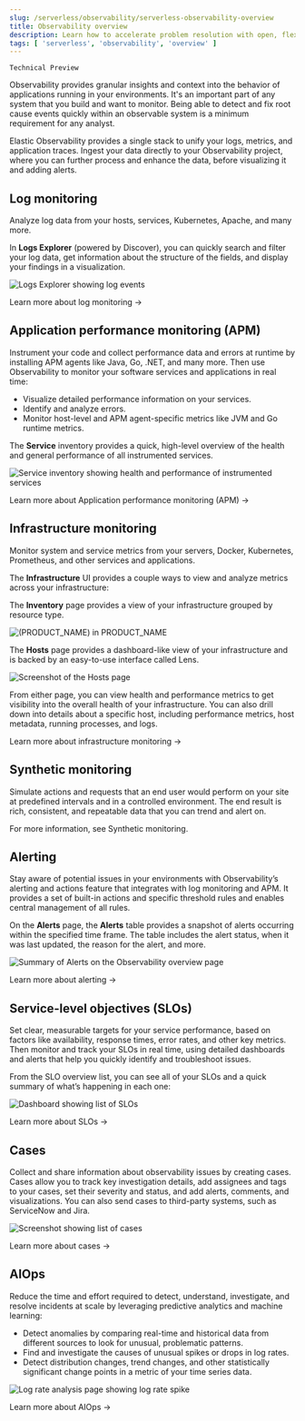 ```yaml
---
slug: /serverless/observability/serverless-observability-overview
title: Observability overview
description: Learn how to accelerate problem resolution with open, flexible, and unified observability powered by advanced machine learning and analytics.
tags: [ 'serverless', 'observability', 'overview' ]
---
```


```{caution}
Technical Preview
```

Observability provides granular insights and context into the behavior of applications running in your environments.
It's an important part of any system that you build and want to monitor.
Being able to detect and fix root cause events quickly within an observable system is a minimum requirement for any analyst.

Elastic Observability provides a single stack to unify your logs, metrics, and application traces.
Ingest your data directly to your Observability project, where you can further process and enhance the data,
before visualizing it and adding alerts.

<DocImage size="xl" flatImage url="./images/serverless-capabilities.svg" alt="Elastic Observability overview diagram"/>

<div id="apm-overview"></div>

## Log monitoring

Analyze log data from your hosts, services, Kubernetes, Apache, and many more.

In **Logs Explorer** (powered by Discover), you can quickly search and filter your log data,
get information about the structure of the fields, and display your findings in a visualization.

![Logs Explorer showing log events](images/log-explorer-overview.png)

<DocLink slug="/serverless/observability/log-monitoring">Learn more about log monitoring →</DocLink>

<div id="synthetic-monitoring-overview"></div>

<!--  RUM is not supported for this release.-->

<!--  Synthetic monitoring is not supported for this release.-->

<!--  Universal Profiling is not supported for this release.-->

## Application performance monitoring (APM)

Instrument your code and collect performance data and errors at runtime by installing APM agents like Java, Go, .NET, and many more.
Then use Observability to monitor your software services and applications in real time:

* Visualize detailed performance information on your services.
* Identify and analyze errors.
* Monitor host-level and APM agent-specific metrics like JVM and Go runtime metrics.

The **Service** inventory provides a quick, high-level overview of the health and general performance of all instrumented services.

![Service inventory showing health and performance of instrumented services](images/services-inventory.png)

<DocLink slug="/serverless/observability/apm">Learn more about Application performance monitoring (APM) →</DocLink>

<div id="metrics-overview"></div>

## Infrastructure monitoring

Monitor system and service metrics from your servers, Docker, Kubernetes, Prometheus, and other services and applications.

The **Infrastructure** UI provides a couple ways to view and analyze metrics across your infrastructure:

The **Inventory** page provides a view of your infrastructure grouped by resource type.

![(PRODUCT_NAME) in PRODUCT_NAME](images/metrics-app.png)

The **Hosts** page provides a dashboard-like view of your infrastructure and is backed by an easy-to-use interface called Lens.

![Screenshot of the Hosts page](images/hosts.png)

From either page, you can view health and performance metrics to get visibility into the overall health of your infrastructure.
You can also drill down into details about a specific host, including performance metrics, host metadata, running processes,
and logs.

<DocLink slug="/serverless/observability/infrastructure-monitoring">Learn more about infrastructure monitoring → </DocLink>

## Synthetic monitoring

Simulate actions and requests that an end user would perform on your site at predefined intervals and in a controlled environment.
The end result is rich, consistent, and repeatable data that you can trend and alert on.

For more information, see <DocLink slug="/serverless/observability/monitor-synthetics">Synthetic monitoring</DocLink>.

## Alerting

Stay aware of potential issues in your environments with Observability’s alerting
and actions feature that integrates with log monitoring and APM.
It provides a set of built-in actions and specific threshold rules
and enables central management of all rules.

On the **Alerts** page, the **Alerts** table provides a snapshot of alerts occurring within the specified time frame. The table includes the alert status, when it was last updated, the reason for the alert, and more.

![Summary of Alerts on the Observability overview page](images/observability-alerts-overview.png)

<DocLink slug="/serverless/observability/alerting">Learn more about alerting → </DocLink>

## Service-level objectives (SLOs)

Set clear, measurable targets for your service performance,
based on factors like availability, response times, error rates, and other key metrics.
Then monitor and track your SLOs in real time,
using detailed dashboards and alerts that help you quickly identify and troubleshoot issues.

From the SLO overview list, you can see all of your SLOs and a quick summary of what’s happening in each one:

![Dashboard showing list of SLOs](images/slo-dashboard.png)

<DocLink slug="/serverless/observability/slos">Learn more about SLOs → </DocLink>

## Cases

Collect and share information about observability issues by creating cases.
Cases allow you to track key investigation details,
add assignees and tags to your cases, set their severity and status, and add alerts,
comments, and visualizations. You can also send cases to third-party systems,
such as ServiceNow and Jira.

![Screenshot showing list of cases](images/cases.png)

<DocLink slug="/serverless/observability/cases">Learn more about cases → </DocLink>

## AIOps

Reduce the time and effort required to detect, understand, investigate, and resolve incidents at scale
by leveraging predictive analytics and machine learning:

* Detect anomalies by comparing real-time and historical data from different sources to look for unusual, problematic patterns.
* Find and investigate the causes of unusual spikes or drops in log rates.
* Detect distribution changes, trend changes, and other statistically significant change points in a metric of your time series data.

![Log rate analysis page showing log rate spike ](images/log-rate-analysis.png)

<DocLink slug="/serverless/observability/aiops">Learn more about AIOps →</DocLink>
